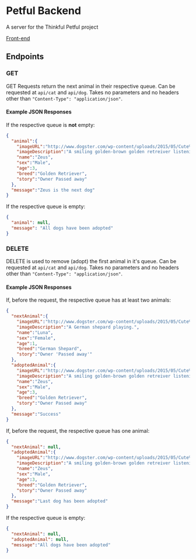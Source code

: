 # Petful Backend

A server for the Thinkful Petful project

[Front-end](https://github.com/thinkful-ei20/Petful-Client-Neill-Jimm)

## Endpoints

### GET

GET Requests return the next animal in their respective queue. Can be requested at `api/cat` and `api/dog`. Takes no parameters and no headers other than `"Content-Type": "application/json"`.

#### Example JSON Responses 

If the respective queue is **not** empty:
```json
{
  "animal":{
    "imageURL":"http://www.dogster.com/wp-content/uploads/2015/05/Cute%20dog%20listening%20to%20music%201_1.jpg",
    "imageDescription":"A smiling golden-brown golden retreiver listening to music.",
    "name":"Zeus",
    "sex":"Male",
    "age":3,
    "breed":"Golden Retriever",
    "story":"Owner Passed away"
  },
  "message":"Zeus is the next dog"
}
```

If the respective queue is empty:
```json
{
  "animal": null,
  "message": "All dogs have been adopted"
}
```

### DELETE

DELETE is used to remove (adopt) the first animal in it's queue. Can be requested at `api/cat` and `api/dog`. Takes no parameters and no headers other than `"Content-Type": "application/json"`.

#### Example JSON Responses

If, before the request, the respective queue has at least two animals:
```json
{
  "nextAnimal":{
    "imageURL":"http://www.dogster.com/wp-content/uploads/2015/05/Cute%20dog%20listening%20to%20music%201_1.jpg",
    "imageDescription":"A German shepard playing.",
    "name":"Luna",
    "sex":"Female",
    "age":1,
    "breed":"German Shepard",
    "story":"Owner 'Passed away'"
  },
  "adoptedAnimal":{
    "imageURL":"http://www.dogster.com/wp-content/uploads/2015/05/Cute%20dog%20listening%20to%20music%201_1.jpg",
    "imageDescription":"A smiling golden-brown golden retreiver listening to music.",
    "name":"Zeus",
    "sex":"Male",
    "age":3,
    "breed":"Golden Retriever",
    "story":"Owner Passed away"
  },
  "message":"Success"
}
```

If, before the request, the respective queue has one animal:
```json
{
  "nextAnimal": null,
  "adoptedAnimal":{
    "imageURL":"http://www.dogster.com/wp-content/uploads/2015/05/Cute%20dog%20listening%20to%20music%201_1.jpg",
    "imageDescription":"A smiling golden-brown golden retreiver listening to music.",
    "name":"Zeus",
    "sex":"Male",
    "age":3,
    "breed":"Golden Retriever",
    "story":"Owner Passed away"
  },
  "message":"Last dog has been adopted"
}
```

If the respective queue is empty:
```json
{
  "nextAnimal": null,
  "adoptedAnimal": null,
  "message":"All dogs have been adopted"
}
```